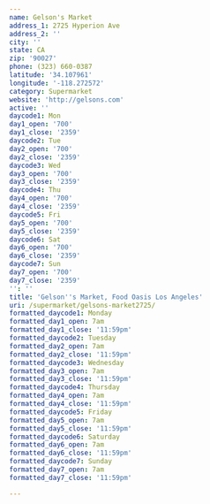 ```yaml
---
name: Gelson's Market
address_1: 2725 Hyperion Ave
address_2: ''
city: ''
state: CA
zip: '90027'
phone: (323) 660-0387
latitude: '34.107961'
longitude: '-118.272572'
category: Supermarket
website: 'http://gelsons.com'
active: ''
daycode1: Mon
day1_open: '700'
day1_close: '2359'
daycode2: Tue
day2_open: '700'
day2_close: '2359'
daycode3: Wed
day3_open: '700'
day3_close: '2359'
daycode4: Thu
day4_open: '700'
day4_close: '2359'
daycode5: Fri
day5_open: '700'
day5_close: '2359'
daycode6: Sat
day6_open: '700'
day6_close: '2359'
daycode7: Sun
day7_open: '700'
day7_close: '2359'
'': ''
title: 'Gelson''s Market, Food Oasis Los Angeles'
uri: /supermarket/gelsons-market2725/
formatted_daycode1: Monday
formatted_day1_open: 7am
formatted_day1_close: '11:59pm'
formatted_daycode2: Tuesday
formatted_day2_open: 7am
formatted_day2_close: '11:59pm'
formatted_daycode3: Wednesday
formatted_day3_open: 7am
formatted_day3_close: '11:59pm'
formatted_daycode4: Thursday
formatted_day4_open: 7am
formatted_day4_close: '11:59pm'
formatted_daycode5: Friday
formatted_day5_open: 7am
formatted_day5_close: '11:59pm'
formatted_daycode6: Saturday
formatted_day6_open: 7am
formatted_day6_close: '11:59pm'
formatted_daycode7: Sunday
formatted_day7_open: 7am
formatted_day7_close: '11:59pm'

---
```

